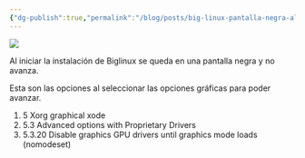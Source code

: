 ```yaml
---
{"dg-publish":true,"permalink":"/blog/posts/big-linux-pantalla-negra-al-instalar-28-tela-preta-29/","dgPassFrontmatter":true}
---
```


[
![](../fetched_images\Central-de-controle-no-modo-New-1.jpeg.webp)](https://blogger.googleusercontent.com/img/b/R29vZ2xl/AVvXsEhDPIaO52O8sSUvaSOj5OpoIj57yVS-VallcE0KeTzjOyFHZmphinYcPYJg6v7foLpc0pIjQrvdTgPZYV8GhKSvzxyxETy02sKnVQca06oIV2nF9-OQLKNgkXyuWGm5v2FO-cO8jkP5otX3b-AFpmkWK8mOR1XdSHkzN1Hs4QfiSAG-iOic5Z6h44nEQFs/s560/Central-de-controle-no-modo-New-1.jpeg.webp)

  Al iniciar la instalación de Biglinux se queda en una pantalla negra y no
  avanza.

  Esta son las opciones al seleccionar las opciones gráficas para poder avanzar.
1. 5 Xorg graphical xode
2. 5.3 Advanced options with Proprietary Drivers
3. 
      5.3.20 Disable graphics GPU drivers until graphics mode loads \(nomodeset\)
    

